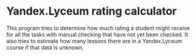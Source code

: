 # Yandex.Lyceum rating calculator

This program tries to determine how much rating a student might receive for all the tasks with manual checking that have not yet been checked. It also tries to estimate how many lessons there are in a Yandex.Lyceum course if that data is unknown.
